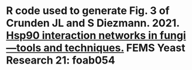 # R code used to generate Fig. 3 of Crunden JL and S Diezmann. 2021. [Hsp90 interaction networks in fungi—tools and techniques.](https://www.ncbi.nlm.nih.gov/pmc/articles/PMC8599792/) FEMS Yeast Research 21: foab054
